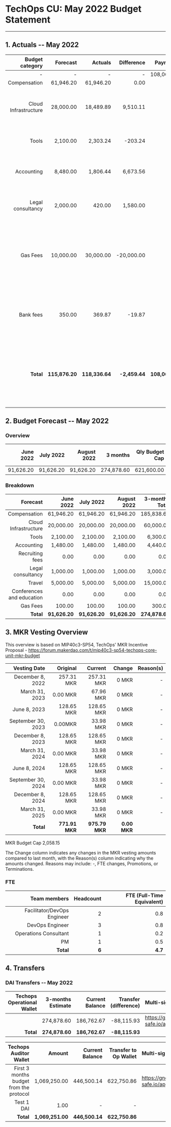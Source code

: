 # TechOps CU: May 2022 Budget Statement

---

## 1. Actuals -- May 2022

|Budget category|Forecast|Actuals|Difference|Payments|Difference reason(s)|
|------------:|---------:|---------:|-------:|-----------------:|-------------:|
|-|-|-|-|108,065.40|-|
|Compensation|61,946.20|61,946.20|0.00|-|-|
|Cloud Infrastructure|28,000.00|18,489.89|9,510.11|-|Safety buffer and forecast included AWS usage paid by customer|
|Tools|2,100.00|2,303.24|-203.24|-|Some tools bills depend on usage that month|
|Accounting|8,480.00|1,806.44|6,673.56|-|Sent less funds to Accountable than expected|
|Legal consultancy|2,000.00|420.00|1,580.00|-|Expected more to be charged for legal services|
|Gas Fees|10,000.00|30,000.00|-20,000.00|-|First 10k purchase in the case of emergencies after HUGE gas spike. Second 20k purchase is to refill the eth-filler.|
|Bank fees|350.00|369.87|-19.87|-|Increased bank fees as first time we paid sallaries from company's bank account.|
|**Total**|**115,876.20**|**118,336.64**|**-2,459.44**|**108,065.40**|**Difference between Actuals total and Payments total due to positive balance with Accountable**|

## 2. Budget Forecast -- May 2022

### Overview

|June 2022|July 2022|August 2022|3 months|Qly Budget Cap|Monthly Budget Cap|Annual Budget Cap + Buffer|
|------------:|---------:|---------:|-------:|-----------------:|-------------:|-------------------------:|
|91,626.20|91,626.20|91,626.20|274,878.60|621,600.00|207,200.00|2,486,400.00|

### Breakdown
|Forecast|June 2022|July 2022|August 2022|3-months Total|Qly Budget Cap|
|------------:|---------:|---------:|-------:|-----------------:|-------------:|
|Compensation|61,946.20|61,946.20|61,946.20|185,838.60|218,000.00|
|Cloud Infrastructure|20,000.00|20,000.00|20,000.00|60,000.00|171,000.00|
|Tools|2,100.00|2,100.00|2,100.00|6,300.00|13,500.00|
|Accounting|1,480.00|1,480.00|1,480.00|4,440.00|7,500.00|
|Recruiting fees|0.00|0.00|0.00|0.00|15,000.00|
|Legal consultancy|1,000.00|1,000.00|1,000.00|3,000.00|12,500.00|
|Travel|5,000.00|5,000.00|5,000.00|15,000.00|15,750.00|
|Conferences and education|0.00|0.00|0.00|0.00|4,500.00|
|Gas Fees|100.00|100.00|100.00|300.00|-|
|**Total**|**91,626.20**|**91,626.20**|**91,626.20**|**274,878.60**|**457,750.00**|


## 3. MKR Vesting Overview

This overview is based on MIP40c3-SP54, TechOps' MKR Incentive Proposal - https://forum.makerdao.com/t/mip40c3-sp54-techops-core-unit-mkr-budget

|Vesting Date|Original|Current|Change|Reason(s)|
|---------------:|---------:|---------:|-------:|-----------------:|
|December 8, 2022|257.31 MKR|257.31 MKR|0 MKR|-|
|March 31, 2023|0.00 MKR|67.96 MKR|0 MKR|-|
|June 8, 2023|128.65 MKR|128.65 MKR|0 MKR|-|
|September 30, 2023|0.00MKR|33.98 MKR|0 MKR|-|
|December 8, 2023|128.65 MKR|128.65 MKR|0 MKR|-|
|March 31, 2024|0.00 MKR|33.98 MKR|0 MKR|-|
|June 8, 2024|128.65 MKR|128.65 MKR|0 MKR|-|
|September 30, 2024|0.00 MKR|33.98 MKR|0 MKR|-|
|December 8, 2024|128.65 MKR|128.65 MKR|0 MKR|-|
|March 31, 2025|0.00 MKR|33.98 MKR|0 MKR|-|
|**Total**|**771.91 MKR**|**975.79 MKR**|**0.00 MKR**||

MKR Budget Cap 2,058.15

The Change column indicates any changes in the MKR vesting amounts compared to last month, with the Reason(s) column indicating why the amounts changed. Reasons may include: -, FTE changes, Promotions, or Terminations.

### FTE

|Team members|Headcount|FTE (Full-Time Equivalent)|
|---------------:|---------:|---------:|
|Facilitator/DevOps Engineer|2|0.8|
|DevOps Engineer|3|0.8|
|Operations Consultant|1|0.2|
|PM|1|0.5|
|**Total**|**6**|**4.7**|

## 4. Transfers

### DAI Transfers -- May 2022

|Techops Operational Wallet|3-months Estimate|Current Balance|Transfer (difference)|Multi-sig Address|
|------------------------------:|---------:|---------:|-------:|:-----------------|
||274,878.60|186,762.67|-88,115.93|https://gnosis-safe.io/app/eth:0x1a3DA79ee7dB30466cA752DE6a75DEf5e635b2f6/balances|
|**Total**|**274,878.60**|**186,762.67**|**-88,115.93**||


|Techops Auditor Wallet|Amount|Current Balance|Transfer to Op Wallet|Multi-sig Address|
|------------------------------:|---------:|---------:|-------:|:-----------------|
|First 3 months budget from the protocol|1,069,250.00|446,500.14|622,750.86|https://gnosis-safe.io/app/eth:0x2dC0420A736D1F40893B9481D8968E4D7424bC0B/balances|
|Test 1 DAI|1.00|-|-||
|**Total**|**1,069,251.00**|**446,500.14**|**622,750.86**|
